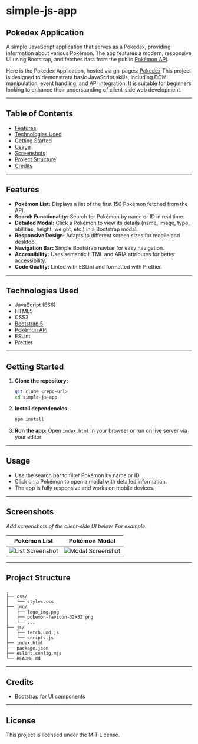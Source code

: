 # simple-js-app

## Pokedex Application

A simple JavaScript application that serves as a Pokedex, providing information about various Pokémon. The app features a modern, responsive UI using Bootstrap, and fetches data from the public [Pokémon API](https://pokeapi.co/api/v2/pokemon/?limit=150).

Here is the Pokedex Application, hosted via gh-pages: [Pokedex](https://dwyertyrell.github.io/Pokedex/)
This project is designed to demonstrate basic JavaScript skills, including DOM manipulation, event handling, and API integration. It is suitable for beginners looking to enhance their understanding of client-side web development.

---

## Table of Contents
- [Features](#features)
- [Technologies Used](#technologies-used)
- [Getting Started](#getting-started)
- [Usage](#usage)
- [Screenshots](#screenshots)
- [Project Structure](#project-structure)
- [Credits](#credits)

---

## Features
- **Pokémon List:** Displays a list of the first 150 Pokémon fetched from the API.
- **Search Functionality:** Search for Pokémon by name or ID in real time.
- **Detailed Modal:** Click a Pokémon to view its details (name, image, type, abilities, height, weight, etc.) in a Bootstrap modal.
- **Responsive Design:** Adapts to different screen sizes for mobile and desktop.
- **Navigation Bar:** Simple Bootstrap navbar for easy navigation.
- **Accessibility:** Uses semantic HTML and ARIA attributes for better accessibility.
- **Code Quality:** Linted with ESLint and formatted with Prettier.

---

## Technologies Used
- JavaScript (ES6)
- HTML5
- CSS3
- [Bootstrap 5](https://getbootstrap.com/)
- [Pokémon API](https://pokeapi.co/)
- ESLint
- Prettier

---

## Getting Started

1. **Clone the repository:**
   ```sh
   git clone <repo-url>
   cd simple-js-app
   ```
2. **Install dependencies:**
   ```sh
   npm install
   ```
3. **Run the app:**
   Open `index.html` in your browser or run on live server via your editor

---

## Usage
- Use the search bar to filter Pokémon by name or ID.
- Click on a Pokémon to open a modal with detailed information.
- The app is fully responsive and works on mobile devices.

---

## Screenshots

_Add screenshots of the client-side UI below. For example:_

| Pokémon List | Pokémon Modal |
|--------------|--------------|
| ![List Screenshot](img/list-screenshot.png) | ![Modal Screenshot](img/modal-screenshot.png) |

---

## Project Structure
```
.
├── css/
│   └── styles.css
├── img/
│   ├── logo_img.png
│   ├── pokemon-favicon-32x32.png
│   └── ...
├── js/
│   ├── fetch.umd.js
│   └── scripts.js
├── index.html
├── package.json
├── eslint.config.mjs
└── README.md
```

---

## Credits
<!-- - [PokéAPI](https://pokeapi.co/) for Pokémon data -->
- Bootstrap for UI components
---

## License
This project is licensed under the MIT License.